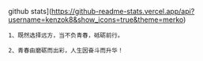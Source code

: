  github stats](https://github-readme-stats.vercel.app/api?username=kenzok8&show_icons=true&theme=merko)

    1、既然选择远方，当不负青春，砥砺前行。

    2、青春由磨砺而出彩，人生因奋斗而升华！
